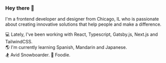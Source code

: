 ### Hey there 👋

I'm a frontend developer and designer from Chicago, IL who is passionate about creating innovative solutions that help people and make a difference.

💻 Lately, I've been working with React, Typescript, Gatsby.js, Next.js and TailwindCSS.  
🌎 I'm currently learning Spanish, Mandarin and Japanese.  
🏂 Avid Snowboarder. 
🍣 Foodie. 
